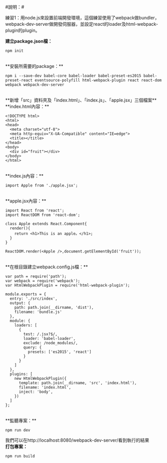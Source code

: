 #說明：#

練習1：用node.js來設置前端開發環境，這個練習使用了webpack做bundler，webpack-dev-server做開發伺服器，並設定react的loader及html-webpack-plugin的plugin。<br>

**建立package.json檔：**

    npm init
<br>
**安裝所需要的package：**

    npm i --save-dev babel-core babel-loader babel-preset-es2015 babel-preset-react eventsource-polyfill html-webpack-plugin react react-dom webpack webpack-dev-server
<br>
**新增「src」資料夾及「index.html」、「index.js」、「apple.jsx」三個檔案**
<br>
**index.html內容：**

    <!DOCTYPE html>
    <html>
    <head>
      <meta charset="utf-8">
      <meta http-equiv="X-UA-Compatible" content="IE=edge">
      <title></title>
    </head>
    <body>
      <div id="fruit"></div>
    </body>
    </html>
<br>
**index.js內容：**

    import Apple from './apple.jsx';
<br>
**apple.jsx內容：**

    import React from 'react';
    import ReactDOM from 'react-dom';
    
    class Apple extends React.Component{
      render(){
        return <h1>This is an apple。</h1>;
      }
    }
    
    ReactDOM.render(<Apple />,document.getElementById('fruit'));
<br>
**在根目錄建立webpack.config.js檔：**

    var path = require('path');
    var webpack = require('webpack');
    var HtmlWebpackPlugin = require('html-webpack-plugin');
    
    module.exports = {
      entry: './src/index',
      output: {
        path: path.join(__dirname, 'dist'),
        filename: 'bundle.js'
      },
      module: {
        loaders: [
          {
            test: /.jsx?$/,
            loader: 'babel-loader',
            exclude: /node_modules/,
            query: {
              presets: ['es2015', 'react']
            }
          }
        ]
      },
      plugins: [
        new HtmlWebpackPlugin({
          template: path.join(__dirname, 'src', 'index.html'),
          filename: 'index.html',
          inject: 'body',
        })
      ]
    };
<br>
**監聽專案：**

    npm run dev

我們可以在http://localhost:8080/webpack-dev-server/看到執行的結果
<br>
**打包專案：**

    npm run build

